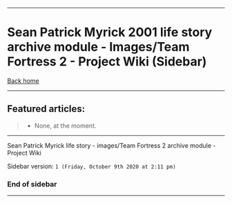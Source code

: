 
***

# Sean Patrick Myrick 2001 life story archive module - Images/Team Fortress 2 - Project Wiki (Sidebar)

[Back home](https://github.com/seanpm2001/SeanPatrickMyrick2001_Images_Team-Fortress-2/wiki/)

***

## Featured articles:

> * None, at the moment.

***

Sean Patrick Myrick life story - images/Team Fortress 2 archive module - Project Wiki

Sidebar version: `1 (Friday, October 9th 2020 at 2:11 pm)`

### End of sidebar

***
